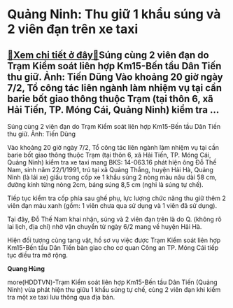 Quảng Ninh: Thu giữ 1 khẩu súng và 2 viên đạn trên xe taxi
==========================================================

[:gift:Xem chi tiết ở đây:gift:](https://hddtvn.com/quang-ninh-thu-giu-1-khau-sung-va-2-vien-dan-tren-xe-taxi/)Súng cùng 2 viên đạn do Trạm Kiểm soát liên hợp Km15-Bến tầu Dân Tiến thu giữ. Ảnh: Tiến Dũng Vào khoảng 20 giờ ngày 7/2, Tổ công tác liên ngành làm nhiệm vụ tại cần barie bốt giao thông thuộc Trạm (tại thôn 6, xã Hải Tiến, TP. Móng Cái, Quảng Ninh) kiểm tra …
--------------------------------------------------------------------------------------------------------------------------------------------------------------------------------------------------------------------------------------------------------------------







 






 Súng cùng 2 viên đạn do Trạm Kiểm soát liên hợp Km15-Bến tầu Dân Tiến thu giữ. Ảnh: Tiến Dũng 



Vào khoảng 20 giờ ngày 7/2, Tổ công tác liên ngành làm nhiệm vụ tại cần barie bốt giao thông thuộc Trạm (tại thôn 6, xã Hải Tiến, TP. Móng Cái, Quảng Ninh) kiểm tra xe taxi mang BKS: 14-063.16 phát hiện ông Đỗ Thế Nam, sinh năm 22/1/1991, trú tại xã Quảng Thắng, huyện Hải Hà, Quảng Ninh (là lái xe) giấu trong cốp xe 1 khẩu súng 2 nòng màu nâu dài 58 cm, đường kính từng nòng 2cm, báng súng 8,5 cm (nghi là súng tự chế).


 Tiếp tục kiểm tra cốp phía sau ghế phụ, lực lượng chức năng thu giữ thêm 2 viên đạn màu xanh (gồm: 1 viên chưa qua sử dụng và 1 viên đã sử dụng).


 Tại đây, Đỗ Thế Nam khai nhận, súng và 2 viên đạn trên là do Q. (không rõ lai lịch, địa chỉ) nhờ vận chuyển từ ngày 6/2 mang về huyện Hải Hà.


 Hiện đối tượng cùng tang vật, hồ sơ vụ việc được Trạm Kiểm soát liên hợp Km15-Bến tầu Dân Tiến bàn giao cho cơ quan Công an TP. Móng Cái tiếp tục điều tra mở rộng.






**Quang Hùng**



more(HDDTVN)-Trạm Kiểm soát liên hợp Km15-Bến tầu Dân Tiến (Quảng Ninh) vừa phát hiện thu giữu 1 khẩu súng tự chế, cùng 2 viên đạn khi kiểm tra một xe taxi lưu thông qua địa bàn.

